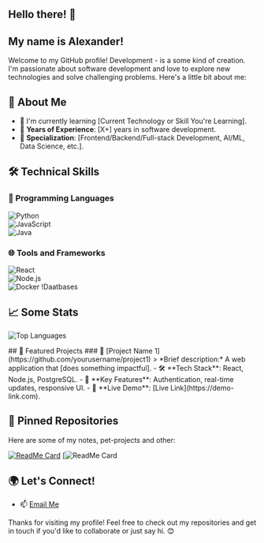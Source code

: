 ## Hello there! 👋
## My name is Alexander!

Welcome to my GitHub profile! Development - is a some kind of creation. I'm passionate about software development and love to explore new technologies and solve challenging problems. Here's a little bit about me:


## 🚀 About Me

- 🌱 I'm currently learning [Current Technology or Skill You're Learning].
- 💼 **Years of Experience**: [X+] years in software development.  
- 🎯 **Specialization**: [Frontend/Backend/Full-stack Development, AI/ML, Data Science, etc.].  

## 🛠 Technical Skills  

### 💬 Programming Languages  
![Python](https://img.shields.io/badge/-Python-3776AB?logo=python&logoColor=white&style=flat)  
![JavaScript](https://img.shields.io/badge/-JavaScript-F7DF1E?logo=javascript&logoColor=black&style=flat)  
![Java](https://img.shields.io/badge/-Java-007396?logo=java&logoColor=white&style=flat)  

### 🌐 Tools and Frameworks  
![React](https://img.shields.io/badge/-React-61DAFB?logo=react&logoColor=black&style=flat)  
![Node.js](https://img.shields.io/badge/-Node.js-339933?logo=node.js&logoColor=white&style=flat)  
![Docker](https://img.shields.io/badge/-Docker-2496ED?logo=docker&logoColor=white&style=flat)
!Daatbases 


## 📈 Some Stats

![Top Languages](https://github-readme-stats.vercel.app/api/top-langs/?username=EgoEano&layout=compact&theme=radical)  

<!-->
## 📂 Featured Projects  
### 🔗 [Project Name 1](https://github.com/yourusername/project1)  
> *Brief description:* A web application that [does something impactful].  
- 🛠 **Tech Stack**: React, Node.js, PostgreSQL.  
- 🌟 **Key Features**: Authentication, real-time updates, responsive UI.  
- 🚀 **Live Demo**: [Live Link](https://demo-link.com).  
</!-->

## 📌 Pinned Repositories

Here are some of my notes, pet-projects and other:

[![ReadMe Card](https://github-readme-stats.vercel.app/api/pin/?username=EgoEano&repo=repo-name&theme=radical)](https://github.com/EgoEano/repo-name)
[![ReadMe Card](https://github-readme-stats.vercel.app/api/top-langs/?username=EgoEano&layout=compact&theme=radical)


## 🌍 Let's Connect!  
- 📫 [Email Me](mailto:EgoEano@gmail.com)  


Thanks for visiting my profile! Feel free to check out my repositories and get in touch if you'd like to collaborate or just say hi. 😊
